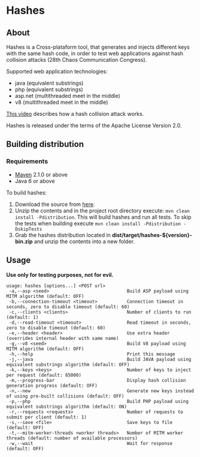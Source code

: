 # Hashes

## About

Hashes is a Cross-plataform tool, that generates and injects different keys with the same hash code, in order to test web applications against hash collision attacks (28th Chaos Communication Congress).

Supported web application technologies:
 - java (equivalent substrings)
 - php (equivalent substrings)
 - asp.net (multithreaded meet in the middle)
 - v8 (multithreaded meet in the middle)

[This video](http://www.youtube.com/watch?v=R2Cq3CLI6H8) describes how a hash collision attack works.

Hashes is released under the terms of the Apache License Version 2.0.

## Building distribution

### Requirements

* [Maven](http://maven.apache.org/) 2.1.0 or above
* Java 6 or above

To build hashes:

1. Download the source from [here](https://github.com/ribeirux/hashes/archive/master.zip).  
2. Unzip the contents and in the project root directory execute: `mvn clean install -Pdistribution`. This will build hashes and run all tests. To skip the tests when building execute `mvn clean install -Pdistribution -DskipTests`
3. Grab the hashes distribution located in **dist/target/hashes-${version}-bin.zip** and unzip the contents into a new folder.

## Usage

**Use only for testing purposes, not for evil.**
 
	usage: hashes [options...] <POST url>
	 -a,--asp <seed>                             Build ASP payload using MITM algorithm (default: OFF)
	 -b,--connection-timeout <timeout>           Connection timeout in seconds, zero to disable timeout (default: 60)
	 -c,--clients <clients>                      Number of clients to run (default: 1)
	 -d,--read-timeout <timeout>                 Read timeout in seconds, zero to disable timeout (default: 60)
	 -e,--header <header>                        Use extra header (overrides internal header with same name)
	 -g,--v8 <seed>                              Build V8 payload using MITM algorithm (default: OFF)
	 -h,--help                                   Print this message
	 -j,--java                                   Build JAVA payload using equivalent substrings algorithm (default: OFF)
	 -k,--keys <keys>                            Number of keys to inject per request (default: 85000)
	 -m,--progress-bar                           Display hash collision generation progress (default: OFF)
	 -n,--new                                    Generate new keys instead of using pre-built collisions (default: OFF)
	 -p,--php                                    Build PHP payload using equivalent substrings algorithm (default: ON)
	 -r,--requests <requests>                    Number of requests to submit per client (default: 1)
	 -s,--save <file>                            Save keys to file (default: OFF)
	 -t,--mitm-worker-threads <worker threads>   Number of MITM worker threads (default: number of available processors)
	 -w,--wait                                   Wait for response (default: OFF)

